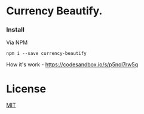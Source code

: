 Currency Beautify.
===============

### Install

Via NPM
```
npm i --save currency-beautify
```

How it's work - https://codesandbox.io/s/p5nol7rw5q

License
=
[MIT](https://github.com/smirzaei/currency-formatter/blob/master/LICENSE)
